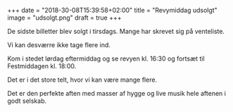 +++
date = "2018-30-08T15:39:58+02:00"
title = "Revymiddag udsolgt"
image = "udsolgt.png"
draft = true
+++


De sidste billetter blev solgt i tirsdags. 
Mange har skrevet sig på venteliste. 

Vi kan desværre ikke tage flere ind.

Kom i stedet lørdag eftermiddag og se revyen kl. 16:30 og fortsæt til Festmiddagen kl. 18:00.

Det er i det store telt, hvor vi kan være mange flere.

Det er den perfekte aften med masser af hygge og live musik hele aftenen i godt selskab.